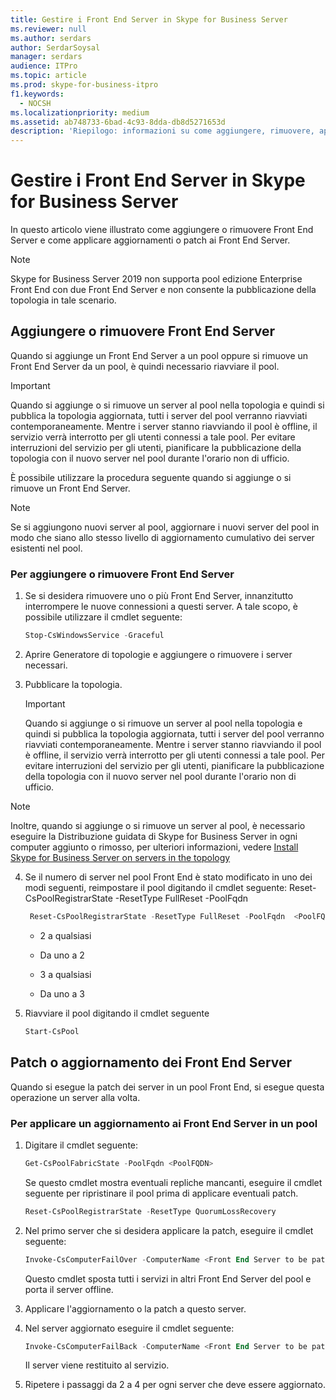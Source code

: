 ```yaml
---
title: Gestire i Front End Server in Skype for Business Server
ms.reviewer: null
ms.author: serdars
author: SerdarSoysal
manager: serdars
audience: ITPro
ms.topic: article
ms.prod: skype-for-business-itpro
f1.keywords:
  - NOCSH
ms.localizationpriority: medium
ms.assetid: ab748733-6bad-4c93-8dda-db8d5271653d
description: 'Riepilogo: informazioni su come aggiungere, rimuovere, applicare patch o aggiornare Front End Server in Skype for Business Server.'
---
```


# <a name="manage-front-end-servers-in-skype-for-business-server"></a>Gestire i Front End Server in Skype for Business Server
 
In questo articolo viene illustrato come aggiungere o rimuovere Front End Server e come applicare aggiornamenti o patch ai Front End Server.

  > [!NOTE]
> Skype for Business Server 2019 non supporta pool edizione Enterprise Front End con due Front End Server e non consente la pubblicazione della topologia in tale scenario.

## <a name="add-or-remove-front-end-servers"></a>Aggiungere o rimuovere Front End Server
  
Quando si aggiunge un Front End Server a un pool oppure si rimuove un Front End Server da un pool, è quindi necessario riavviare il pool. 
  
> [!IMPORTANT]
> Quando si aggiunge o si rimuove un server al pool nella topologia e quindi si pubblica la topologia aggiornata, tutti i server del pool verranno riavviati contemporaneamente. Mentre i server stanno riavviando il pool è offline, il servizio verrà interrotto per gli utenti connessi a tale pool. Per evitare interruzioni del servizio per gli utenti, pianificare la pubblicazione della topologia con il nuovo server nel pool durante l'orario non di ufficio. 
  
È possibile utilizzare la procedura seguente quando si aggiunge o si rimuove un Front End Server.
  
> [!NOTE]
> Se si aggiungono nuovi server al pool, aggiornare i nuovi server del pool in modo che siano allo stesso livello di aggiornamento cumulativo dei server esistenti nel pool. 
  
### <a name="to-add-or-remove-front-end-servers"></a>Per aggiungere o rimuovere Front End Server

1. Se si desidera rimuovere uno o più Front End Server, innanzitutto interrompere le nuove connessioni a questi server. A tale scopo, è possibile utilizzare il cmdlet seguente:
    
   ```PowerShell
   Stop-CsWindowsService -Graceful
   ```

2. Aprire Generatore di topologie e aggiungere o rimuovere i server necessari. 
    
3. Pubblicare la topologia.
    
    > [!IMPORTANT]
    > Quando si aggiunge o si rimuove un server al pool nella topologia e quindi si pubblica la topologia aggiornata, tutti i server del pool verranno riavviati contemporaneamente. Mentre i server stanno riavviando il pool è offline, il servizio verrà interrotto per gli utenti connessi a tale pool. Per evitare interruzioni del servizio per gli utenti, pianificare la pubblicazione della topologia con il nuovo server nel pool durante l'orario non di ufficio. 
  
  > [!NOTE]
> Inoltre, quando si aggiunge o si rimuove un server al pool, è necessario eseguire la Distribuzione guidata di Skype for Business Server in ogni computer aggiunto o rimosso, per ulteriori informazioni, vedere [Install Skype for Business Server on servers in the topology](../../deploy/install/install-skype-for-business-server.md)
  
4. Se il numero di server nel pool Front End è stato modificato in uno dei modi seguenti, reimpostare il pool digitando il cmdlet seguente: Reset-CsPoolRegistrarState -ResetType FullReset -PoolFqdn 
    
   ```PowerShell
    Reset-CsPoolRegistrarState -ResetType FullReset -PoolFqdn  <PoolFQDN>
   ```

     - 2 a qualsiasi
    
     - Da uno a 2
    
     - 3 a qualsiasi
    
     - Da uno a 3
    
5. Riavviare il pool digitando il cmdlet seguente
    
   ```PowerShell
   Start-CsPool
   ```

## <a name="patch-or-update-front-end-servers"></a>Patch o aggiornamento dei Front End Server

Quando si esegue la patch dei server in un pool Front End, si esegue questa operazione un server alla volta. 
  
### <a name="to-apply-an-upgrade-to-the-front-end-servers-in-a-pool"></a>Per applicare un aggiornamento ai Front End Server in un pool

1. Digitare il cmdlet seguente:
    
   ```PowerShell
   Get-CsPoolFabricState -PoolFqdn <PoolFQDN>
   ```

     Se questo cmdlet mostra eventuali repliche mancanti, eseguire il cmdlet seguente per ripristinare il pool prima di applicare eventuali patch.
    
   ```PowerShell
   Reset-CsPoolRegistrarState -ResetType QuorumLossRecovery
   ```

2. Nel primo server che si desidera applicare la patch, eseguire il cmdlet seguente:
    
   ```PowerShell
   Invoke-CsComputerFailOver -ComputerName <Front End Server to be patched>
   ```

    Questo cmdlet sposta tutti i servizi in altri Front End Server del pool e porta il server offline.
    
3. Applicare l'aggiornamento o la patch a questo server.
    
4. Nel server aggiornato eseguire il cmdlet seguente:
    
   ```PowerShell
   Invoke-CsComputerFailBack -ComputerName <Front End Server to be patched>
   ```

    Il server viene restituito al servizio.
    
5. Ripetere i passaggi da 2 a 4 per ogni server che deve essere aggiornato.
